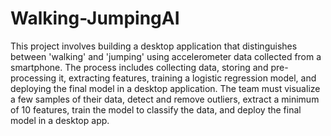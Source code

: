 # Walking-JumpingAI
This project involves building a desktop application that distinguishes between 'walking' and 'jumping' using accelerometer data collected from a smartphone. 
The process includes collecting data, storing and pre-processing it, extracting features, training a logistic regression model, and deploying the final model in a desktop application. 
The team must visualize a few samples of their data, detect and remove outliers, extract a minimum of 10 features, train the model to classify the data, and deploy the final model in a desktop app.



